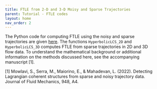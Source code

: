 ```yaml
---
title: FTLE from 2-D and 3-D Moisy and Sparse Trajectories
parent: Tutorial - FTLE codes
layout: home
nav_order: 2
---
```


The Python code for computing FTLE using the noisy and sparse trajectories are given [here](https://github.com/smowlavi/CoherentStructures/blob/main/functions/hyperbolic.py). The functions `HyperbolicLCS_2D` and  `HyperbolicLCS_3D` computes FTLE from sparse trajectories in 2D and 3D flow data. To understand the mathematical background or additional information on the methods discussed here, see the accompanying manuscript [1].

[1] Mowlavi, S., Serra, M., Maiorino, E., & Mahadevan, L. (2022). Detecting Lagrangian coherent structures from sparse and noisy trajectory data. Journal of Fluid Mechanics, 948, A4. 

